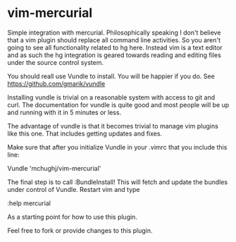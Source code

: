vim-mercurial
=============

Simple integration with mercurial.  Philosophically speaking I don't believe
that a vim plugin should replace all command line activities.  So you aren't
going to see all functionality related to hg here.  Instead vim is a text
editor and as such the hg integration is geared towards reading and editing
files under the source control system.

You should reall use Vundle to install.  You will be happier if you do.  See 
  https://github.com/gmarik/vundle

Installing vundle is trivial on a reasonable system with access to git and curl.
The documentation for vundle is quite good and most people will be up and running 
with it in 5 minutes or less.  

The advantage of vundle is that it becomes trivial to manage vim plugins like
this one.  That includes getting updates and fixes.

Make sure that after you initialize Vundle in your .vimrc that you include
this line:

  Vundle 'mchughj/vim-mercurial'

The final step is to call :BundleInstall!  This will fetch and update the
bundles under control of Vundle.  Restart vim and type 

:help mercurial 

As a starting point for how to use this plugin.

Feel free to fork or provide changes to this plugin.  

